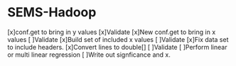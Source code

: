 # SEMS-Hadoop

[x]conf.get to bring in y values
[x]Validate
[x]New conf.get to bring in x values
[ ]Validate
[x]Build set of included x values
[ ]Validate
[x]Fix data set to include headers.
[x]Convert lines to double[]
[ ]Validate
[ ]Perform linear or multi linear regression
[ ]Write out signficance and x.